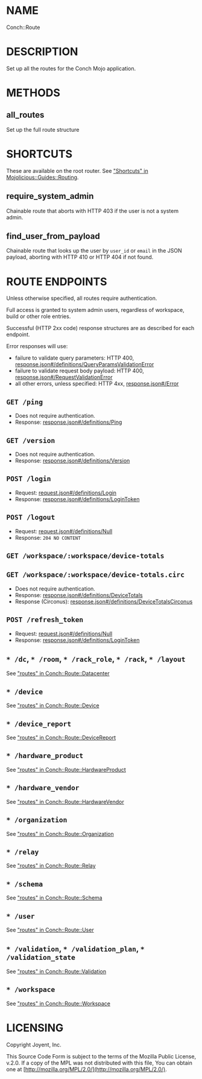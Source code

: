 # NAME

Conch::Route

# DESCRIPTION

Set up all the routes for the Conch Mojo application.

# METHODS

## all\_routes

Set up the full route structure

# SHORTCUTS

These are available on the root router. See ["Shortcuts" in Mojolicious::Guides::Routing](https://metacpan.org/pod/Mojolicious%3A%3AGuides%3A%3ARouting#shortcuts).

## require\_system\_admin

Chainable route that aborts with HTTP 403 if the user is not a system admin.

## find\_user\_from\_payload

Chainable route that looks up the user by `user_id` or `email` in the JSON payload,
aborting with HTTP 410 or HTTP 404 if not found.

# ROUTE ENDPOINTS

Unless otherwise specified, all routes require authentication.

Full access is granted to system admin users, regardless of workspace, build or other role
entries.

Successful (HTTP 2xx code) response structures are as described for each endpoint.

Error responses will use:

- failure to validate query parameters: HTTP 400, [response.json#/definitions/QueryParamsValidationError](../json-schema/response.json#/definitions/QueryParamsValidationError)
- failure to validate request body payload: HTTP 400, [response.json#/RequestValidationError](../json-schema/response.json#/RequestValidationError)
- all other errors, unless specified: HTTP 4xx, [response.json#/Error](../json-schema/response.json#/Error)

## `GET /ping`

- Does not require authentication.
- Response: [response.json#/definitions/Ping](../json-schema/response.json#/definitions/Ping)

## `GET /version`

- Does not require authentication.
- Response: [response.json#/definitions/Version](../json-schema/response.json#/definitions/Version)

## `POST /login`

- Request: [request.json#/definitions/Login](../json-schema/request.json#/definitions/Login)
- Response: [response.json#/definitions/LoginToken](../json-schema/response.json#/definitions/LoginToken)

## `POST /logout`

- Request: [request.json#/definitions/Null](../json-schema/request.json#/definitions/Null)
- Response: `204 NO CONTENT`

## `GET /workspace/:workspace/device-totals`

## `GET /workspace/:workspace/device-totals.circ`

- Does not require authentication.
- Response: [response.json#/definitions/DeviceTotals](../json-schema/response.json#/definitions/DeviceTotals)
- Response (Circonus): [response.json#/definitions/DeviceTotalsCirconus](../json-schema/response.json#/definitions/DeviceTotalsCirconus)

## `POST /refresh_token`

- Request: [request.json#/definitions/Null](../json-schema/request.json#/definitions/Null)
- Response: [response.json#/definitions/LoginToken](../json-schema/response.json#/definitions/LoginToken)

## `* /dc`, `* /room`, `* /rack_role`, `* /rack`, `* /layout`

See ["routes" in Conch::Route::Datacenter](../modules/Conch%3A%3ARoute%3A%3ADatacenter#routes)

## `* /device`

See ["routes" in Conch::Route::Device](../modules/Conch%3A%3ARoute%3A%3ADevice#routes)

## `* /device_report`

See ["routes" in Conch::Route::DeviceReport](../modules/Conch%3A%3ARoute%3A%3ADeviceReport#routes)

## `* /hardware_product`

See ["routes" in Conch::Route::HardwareProduct](../modules/Conch%3A%3ARoute%3A%3AHardwareProduct#routes)

## `* /hardware_vendor`

See ["routes" in Conch::Route::HardwareVendor](../modules/Conch%3A%3ARoute%3A%3AHardwareVendor#routes)

## `* /organization`

See ["routes" in Conch::Route::Organization](../modules/Conch%3A%3ARoute%3A%3AOrganization#routes)

## `* /relay`

See ["routes" in Conch::Route::Relay](../modules/Conch%3A%3ARoute%3A%3ARelay#routes)

## `* /schema`

See ["routes" in Conch::Route::Schema](../modules/Conch%3A%3ARoute%3A%3ASchema#routes)

## `* /user`

See ["routes" in Conch::Route::User](../modules/Conch%3A%3ARoute%3A%3AUser#routes)

## `* /validation`, `* /validation_plan`, `* /validation_state`

See ["routes" in Conch::Route::Validation](../modules/Conch%3A%3ARoute%3A%3AValidation#routes)

## `* /workspace`

See ["routes" in Conch::Route::Workspace](../modules/Conch%3A%3ARoute%3A%3AWorkspace#routes)

# LICENSING

Copyright Joyent, Inc.

This Source Code Form is subject to the terms of the Mozilla Public License,
v.2.0. If a copy of the MPL was not distributed with this file, You can obtain
one at [http://mozilla.org/MPL/2.0/](http://mozilla.org/MPL/2.0/).
